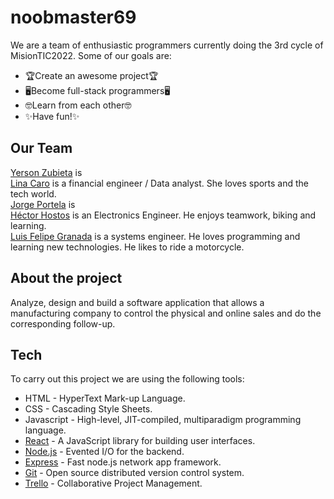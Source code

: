# noobmaster69
We are a team of enthusiastic programmers currently doing the 3rd cycle of MisionTIC2022. Some of our goals are:
- 🏆Create an awesome project🏆
- 🖥️Become full-stack programmers🖥️
- 🤓Learn from each other🤓
- ✨Have fun!✨ 
## Our Team
[Yerson Zubieta](https://github.com/yerson117) is\
[Lina Caro](https://github.com/Linamcaro) is a financial engineer / Data analyst. She loves sports and the tech world.  
[Jorge Portela](https://github.com/) is\
[Héctor Hostos](https://github.com/hhostos) is an Electronics Engineer. He enjoys teamwork, biking and learning.\
[Luis Felipe Granada](https://github.com/FELIPEGRANADA) is a systems engineer. He loves programming and learning new technologies. He likes to ride a motorcycle.

## About the project
Analyze, design and build a software application that allows a manufacturing company to control the physical and online sales and do the corresponding follow-up.

## Tech
To carry out this project we are using the following tools:
- HTML - HyperText Mark-up Language.
- CSS - Cascading Style Sheets.
- Javascript - High-level, JIT-compiled, multiparadigm programming language.
- [React](https://reactjs.org/) - A JavaScript library for building user interfaces.
- [Node.js](http://nodejs.org) - Evented I/O for the backend.
- [Express](http://expressjs.com) - Fast node.js network app framework.
- [Git](https://git-scm.com) - Open source distributed version control system.
- [Trello](https://trello.com/) - Collaborative Project Management.
